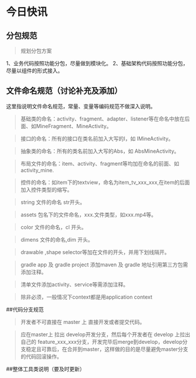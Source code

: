 
# 今日快讯
## 分包规范

> 规划分包方案

1、业务代码按照功能分包，尽量做到模块化。
2、基础架构代码按照功能分包，尽量以组件的形式接入。

## 文件命名规范（讨论补充及添加）

这里指说明文件命名规范，常量、变量等编码规范不做深入说明。

>  基础类的命名：activity、fragment、adapter、listener等在命名中放在后面、如MineFragment、MineActivity。

>  接口的命名：所有的接口在类名前加入大写的I，如 IMineActivity。

>  抽象类的命名：所有的类名前加入大写的Abs，如 AbsMineActivity。

>  布局文件的命名：item、activity、fragment等均加在命名的前面、如activity_mine.

>  控件的命名：如item下的textview，命名为item_tv_xxx_xxx,在item的后面加入控件类型的缩写。

>  string 文件的命名 str开头。

>  assets 包名下的文件命名，xxx.文件类型，如xxx.mp4等。

>  color 文件的命名，cl 开头。

>  dimens 文件的命名,dim 开头。

> drawable ,shape selector等加在文件的开头，并用下划线隔开。

> gradle app 及 gradle project 添加maven 及 gradle 地址引用第三方包需添加注释。

> 清单文件添加activity、service等需添加注释。

> 除非必须，一般情况下context都是用application context

##代码分支规范

>开发者不可直接在  master 上 直接开发或者提交代码。

>应在master上 拉出 develop开发分支，然后每个开发者在 develop 上拉出自己的 feature_xxx_xxx分支，开发完毕后merge到develop，develop分支稳定且可靠后，在合并到master，这样做的目的是尽量避免master分支的代码回滚操作。

##整体工具类说明（要及时更新）